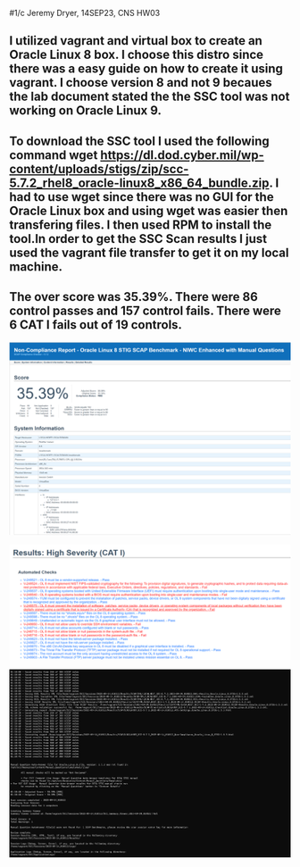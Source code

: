 #1/c Jeremy Dryer, 14SEP23, CNS HW03

## I utilized vagrant and virtual box to create an Oracle Linux 8 box. I choose this distro since there was a easy guide on how to create it using vagrant. I choose version 8 and not 9 becaues the lab document stated the the SSC tool was not working on Oracle Linux 9.

## To download the SSC tool I used the following command wget https://dl.dod.cyber.mil/wp-content/uploads/stigs/zip/scc-5.7.2_rhel8_oracle-linux8_x86_64_bundle.zip. I had to use wget since there was no GUI for the Oracle Linux box and using wget was easier then transfering files. I then used RPM to install the tool.In order to get the SSC Scan results I just used the vagrant file transfer to get it on my local machine.

## The over score was 35.39%. There were 86 control passes and 157 control fails. There were 6 CAT I fails out of 19 controls.
![Screenshot of the results](SCCOutput.png)

![Screenshot of the CAT 1 failures](CAT1s.png)

![Screenshot of SCC Tool running](SCCToolImage.png)

